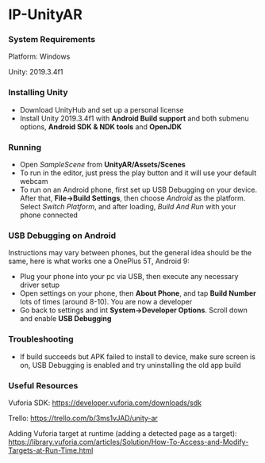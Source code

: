 # IP-UnityAR

### System Requirements
Platform: Windows

Unity: 2019.3.4f1


### Installing Unity
- Download UnityHub and set up a personal license
- Install Unity 2019.3.4f1 with **Android Build support** and both submenu options, **Android SDK & NDK tools** and **OpenJDK**

### Running
- Open *SampleScene* from **UnityAR/Assets/Scenes**
- To run in the editor, just press the play button and it will use your default webcam
- To run on an Android phone, first set up USB Debugging on your device. After that, **File->Build Settings**, then choose *Android* as the platform. Select *Switch Platform*, and after loading, *Build And Run* with your phone connected

### USB Debugging on Android
Instructions may vary between phones, but the general idea should be the same, here is what works one a OnePlus 5T, Android 9:
- Plug your phone into your pc via USB, then execute any necessary driver setup
- Open settings on your phone, then **About Phone**, and tap **Build Number** lots of times (around 8-10). You are now a developer
- Go back to settings and int **System->Developer Options**. Scroll down and enable **USB Debugging**

### Troubleshooting
- If build succeeds but APK failed to install to device, make sure screen is on, USB Debugging is enabled and try uninstalling the old app build

### Useful Resources

Vuforia SDK: https://developer.vuforia.com/downloads/sdk

Trello: https://trello.com/b/3ms1vJAD/unity-ar

Adding Vuforia target at runtime (adding a detected page as a target): https://library.vuforia.com/articles/Solution/How-To-Access-and-Modify-Targets-at-Run-Time.html
